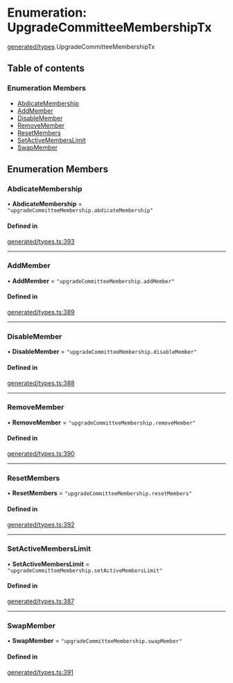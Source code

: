 # Enumeration: UpgradeCommitteeMembershipTx

[generated/types](../wiki/generated.types).UpgradeCommitteeMembershipTx

## Table of contents

### Enumeration Members

- [AbdicateMembership](../wiki/generated.types.UpgradeCommitteeMembershipTx#abdicatemembership)
- [AddMember](../wiki/generated.types.UpgradeCommitteeMembershipTx#addmember)
- [DisableMember](../wiki/generated.types.UpgradeCommitteeMembershipTx#disablemember)
- [RemoveMember](../wiki/generated.types.UpgradeCommitteeMembershipTx#removemember)
- [ResetMembers](../wiki/generated.types.UpgradeCommitteeMembershipTx#resetmembers)
- [SetActiveMembersLimit](../wiki/generated.types.UpgradeCommitteeMembershipTx#setactivememberslimit)
- [SwapMember](../wiki/generated.types.UpgradeCommitteeMembershipTx#swapmember)

## Enumeration Members

### AbdicateMembership

• **AbdicateMembership** = ``"upgradeCommitteeMembership.abdicateMembership"``

#### Defined in

[generated/types.ts:393](https://github.com/PolymeshAssociation/polymesh-sdk/blob/95e180d2/src/generated/types.ts#L393)

___

### AddMember

• **AddMember** = ``"upgradeCommitteeMembership.addMember"``

#### Defined in

[generated/types.ts:389](https://github.com/PolymeshAssociation/polymesh-sdk/blob/95e180d2/src/generated/types.ts#L389)

___

### DisableMember

• **DisableMember** = ``"upgradeCommitteeMembership.disableMember"``

#### Defined in

[generated/types.ts:388](https://github.com/PolymeshAssociation/polymesh-sdk/blob/95e180d2/src/generated/types.ts#L388)

___

### RemoveMember

• **RemoveMember** = ``"upgradeCommitteeMembership.removeMember"``

#### Defined in

[generated/types.ts:390](https://github.com/PolymeshAssociation/polymesh-sdk/blob/95e180d2/src/generated/types.ts#L390)

___

### ResetMembers

• **ResetMembers** = ``"upgradeCommitteeMembership.resetMembers"``

#### Defined in

[generated/types.ts:392](https://github.com/PolymeshAssociation/polymesh-sdk/blob/95e180d2/src/generated/types.ts#L392)

___

### SetActiveMembersLimit

• **SetActiveMembersLimit** = ``"upgradeCommitteeMembership.setActiveMembersLimit"``

#### Defined in

[generated/types.ts:387](https://github.com/PolymeshAssociation/polymesh-sdk/blob/95e180d2/src/generated/types.ts#L387)

___

### SwapMember

• **SwapMember** = ``"upgradeCommitteeMembership.swapMember"``

#### Defined in

[generated/types.ts:391](https://github.com/PolymeshAssociation/polymesh-sdk/blob/95e180d2/src/generated/types.ts#L391)
